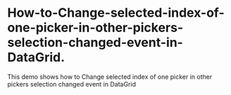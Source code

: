 # How-to-Change-selected-index-of-one-picker-in-other-pickers-selection-changed-event-in-DataGrid.
This demo shows how to Change selected index of one picker in other pickers selection changed event in DataGrid
